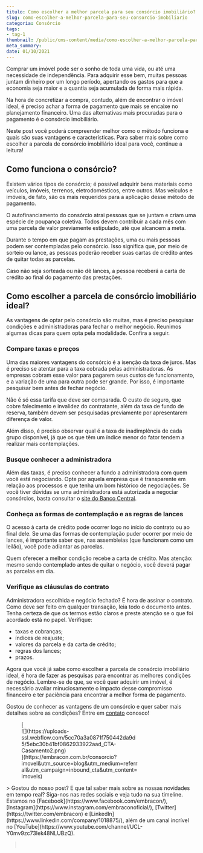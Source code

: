```yaml
---
titulo: Como escolher a melhor parcela para seu consórcio imobiliário?
slug: como-escolher-a-melhor-parcela-para-seu-consorcio-imobiliario
categoria: Consórcio
tags:
- tag-1
thumbnail: /public/cms-content/media/como-escolher-a-melhor-parcela-para-seu-consorcio-imobiliario.jpeg
meta_summary: 
date: 01/10/2021
---
```

Comprar um imóvel pode ser o sonho de toda uma vida, ou até uma necessidade de independência. Para adquirir esse bem, muitas pessoas juntam dinheiro por um longo período, apertando os gastos para que a economia seja maior e a quantia seja acumulada de forma mais rápida.

Na hora de concretizar a compra, contudo, além de encontrar o imóvel ideal, é preciso achar a forma de pagamento que mais se encaixe no planejamento financeiro. Uma das alternativas mais procuradas para o pagamento é o consórcio imobiliário.

Neste post você poderá compreender melhor como o método funciona e quais são suas vantagens e características. Para saber mais sobre como escolher a parcela de consórcio imobiliário ideal para você, continue a leitura!

Como funciona o consórcio?
--------------------------

Existem vários tipos de consórcio; é possível adquirir bens materiais como veículos, imóveis, terrenos, eletrodomésticos, entre outros. Mas veículos e imóveis, de fato, são os mais requeridos para a aplicação desse método de pagamento.

O autofinanciamento do consórcio atrai pessoas que se juntam e criam uma espécie de poupança coletiva. Todos devem contribuir a cada mês com uma parcela de valor previamente estipulado, até que alcancem a meta.

Durante o tempo em que pagam as prestações, uma ou mais pessoas podem ser contempladas pelo consórcio. Isso significa que, por meio de sorteio ou lance, as pessoas poderão receber suas cartas de crédito antes de quitar todas as parcelas.

Caso não seja sorteada ou não dê lances, a pessoa receberá a carta de crédito ao final do pagamento das prestações.

Como escolher a parcela de consórcio imobiliário ideal?
-------------------------------------------------------

As vantagens de optar pelo consórcio são muitas, mas é preciso pesquisar condições e administradoras para fechar o melhor negócio. Reunimos algumas dicas para quem opta pela modalidade. Confira a seguir.

### Compare taxas e preços

Uma das maiores vantagens do consórcio é a isenção da taxa de juros. Mas é preciso se atentar para a taxa cobrada pelas administradoras. As empresas cobram esse valor para pagarem seus custos de funcionamento, e a variação de uma para outra pode ser grande. Por isso, é importante pesquisar bem antes de fechar negócio.

Não é só essa tarifa que deve ser comparada. O custo de seguro, que cobre falecimento e invalidez do contratante, além da taxa de fundo de reserva, também devem ser pesquisadas previamente por apresentarem diferença de valor.

Além disso, é preciso observar qual é a taxa de inadimplência de cada grupo disponível, já que os que têm um índice menor do fator tendem a realizar mais contemplações.

### Busque conhecer a administradora

Além das taxas, é preciso conhecer a fundo a administradora com quem você está negociando. Opte por aquela empresa que é transparente em relação aos processos e que tenha um bom histórico de negociações. Se você tiver dúvidas se uma administradora está autorizada a negociar consórcios, basta consultar o [site do Banco Central](https://www.bcb.gov.br/acessoinformacao/legado?url=https:%2F%2Fwww.bcb.gov.br%2Ffis%2Finfo%2Finstituicoes.asp%3Fidpai%3DINFCAD).

### Conheça as formas de contemplação e as regras de lances

O acesso à carta de crédito pode ocorrer logo no início do contrato ou ao final dele. Se uma das formas de contemplação puder ocorrer por meio de lances, é importante saber que, nas assembleias (que funcionam como um leilão), você pode adiantar as parcelas.

Quem oferecer a melhor condição recebe a carta de crédito. Mas atenção: mesmo sendo contemplado antes de quitar o negócio, você deverá pagar as parcelas em dia.

### Verifique as cláusulas do contrato

Administradora escolhida e negócio fechado? É hora de assinar o contrato. Como deve ser feito em qualquer transação, leia todo o documento antes. Tenha certeza de que os termos estão claros e preste atenção se o que foi acordado está no papel. Verifique:

- taxas e cobranças;
- índices de reajuste;
- valores da parcela e da carta de crédito;
- regras dos lances;
- prazos.

Agora que você já sabe como escolher a parcela de consórcio imobiliário ideal, é hora de fazer as pesquisas para encontrar as melhores condições de negócio. Lembre-se de que, se você quer adquirir um imóvel, é necessário avaliar minuciosamente o impacto desse compromisso financeiro e ter paciência para encontrar a melhor forma de pagamento.

Gostou de conhecer as vantagens de um consórcio e quer saber mais detalhes sobre as condições? Entre em [contato](https://docs.google.com/document/d/1LxszAIUJxj4NwnXDGXnW9i4m5Bi2R1Tb9gzdEvkUP8k/edit) conosco!

<figure class="w-richtext-figure-type-image w-richtext-align-center" style="max-width:310px">[<div>![](https://uploads-ssl.webflow.com/5cc70a3a0871f750442da9d5/5ebc30b41bf0862933922aad_CTA-Casamento2.png)</div>](https://embracon.com.br/consorcio?imovel&utm_source=blog&utm_medium=referral&utm_campaign=inbound_cta&utm_content=imoveis)</figure>> Gostou do nosso post? E que tal saber mais sobre as nossas novidades em tempo real? Siga-nos nas redes sociais e veja tudo na sua timeline. Estamos no [Facebook](https://www.facebook.com/embracon/), [Instagram](https://www.instagram.com/embraconoficial/), [Twitter](https://twitter.com/embracon) e [LinkedIn](https://www.linkedin.com/company/1018875/), além de um canal incrível no [YouTube](https://www.youtube.com/channel/UCL-Y0mv9zc73Iek48NLUBzQ).

> ‍
